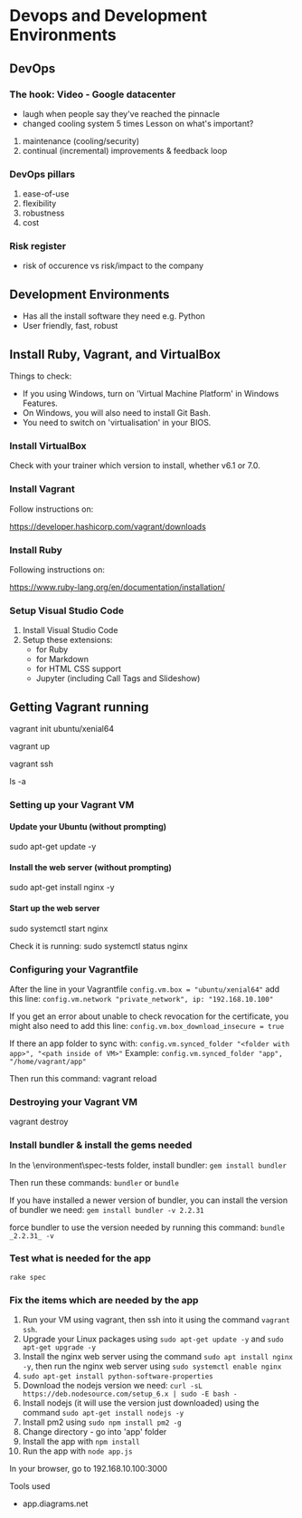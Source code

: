 # Devops and Development Environments

## DevOps

### The hook: Video - Google datacenter
* laugh when people say they've reached the pinnacle
* changed cooling system 5 times
Lesson on what's important?
1. maintenance (cooling/security)
2. continual (incremental) improvements & feedback loop

### DevOps pillars
1. ease-of-use
2. flexibility
3. robustness
4. cost

### Risk register
* risk of occurence vs risk/impact to the company

## Development Environments

* Has all the install software they need e.g. Python
* User friendly, fast, robust

## Install Ruby, Vagrant, and VirtualBox

Things to check:
* If you using Windows, turn on 'Virtual Machine Platform' in Windows Features.
* On Windows, you will also need to install Git Bash.
* You need to switch on 'virtualisation' in your BIOS.

### Install VirtualBox

Check with your trainer which version to install, whether v6.1 or 7.0.

### Install Vagrant

Follow instructions on:

https://developer.hashicorp.com/vagrant/downloads

### Install Ruby

Following instructions on:

https://www.ruby-lang.org/en/documentation/installation/

### Setup Visual Studio Code

1. Install Visual Studio Code
2. Setup these extensions:
   * for Ruby
   * for Markdown
   * for HTML CSS support
   * Jupyter (including Call Tags and Slideshow)

## Getting Vagrant running

vagrant init ubuntu/xenial64

vagrant up

vagrant ssh

ls -a

### Setting up your Vagrant VM

#### Update your Ubuntu (without prompting)
sudo apt-get update -y

#### Install the web server (without prompting)
sudo apt-get install nginx -y

#### Start up the web server
sudo systemctl start nginx

Check it is running:
sudo systemctl status nginx

### Configuring your Vagrantfile

After the line in your Vagrantfile `config.vm.box = "ubuntu/xenial64"` add this line: `config.vm.network "private_network", ip: "192.168.10.100"`

If you get an error about unable to check revocation for the certificate, you might also need to add this line:
`config.vm.box_download_insecure = true`

If there an app folder to sync with:
`config.vm.synced_folder "<folder with app>", "<path inside of VM>"`
Example:
`config.vm.synced_folder "app", "/home/vagrant/app"`

Then run this command:
vagrant reload

### Destroying your Vagrant VM

vagrant destroy


### Install bundler & install the gems needed

In the \environment\spec-tests folder, install bundler:
`gem install bundler`

Then run these commands:
`bundler` or `bundle`

If you have installed a newer version of bundler, you can install the version of bundler we need:
`gem install bundler -v 2.2.31`

 force bundler to use the version needed by running this command:
`bundle _2.2.31_ -v`

### Test what is needed for the app

`rake spec`

### Fix the items which are needed by the app

1. Run your VM using vagrant, then ssh into it using the command `vagrant ssh`.
2. Upgrade your Linux packages using `sudo apt-get update -y` and `sudo apt-get upgrade -y`
3. Install the nginx web server using the command `sudo apt install nginx -y`, then run the nginx web server using `sudo systemctl enable nginx`
4. `sudo apt-get install python-software-properties`
5. Download the nodejs version we need: `curl -sL https://deb.nodesource.com/setup_6.x | sudo -E bash -`
6. Install nodejs (it will use the version just downloaded) using the command `sudo apt-get install nodejs -y`
7. Install pm2 using `sudo npm install pm2 -g`
8. Change directory - go into 'app' folder
9. Install the app with `npm install`
10. Run the app with `node app.js`

In your browser, go to 192.168.10.100:3000

Tools used
* app.diagrams.net
